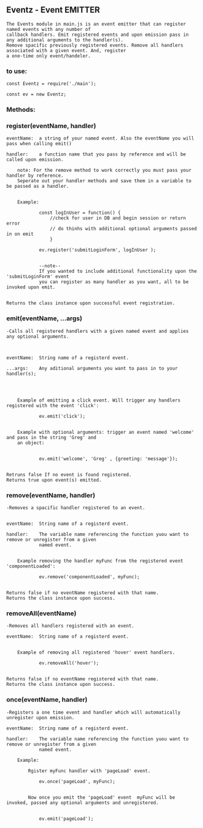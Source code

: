 ## Eventz - Event EMITTER

    The Events module in main.js is an event emitter that can register named events with any number of 
    callback handlers. Emit registered events and upon emission pass in any additional arguments to the handler(s). 
    Remove spacific previously registered events. Remove all handlers associated with a given event. And, register 
    a one-time only event/handeler.



### to use:             

    const Eventz = require('./main');

    const ev = new Eventz;





### Methods:


### register(eventName, handler)


    eventName:  a string of your named event. Also the eventName you will pass when calling emit()
   
    handler:    a function name that you pass by reference and will be called upon emission.
   
        note: For the remove method to work correctly you must pass your handler by reference. 
        Seperate out your handler methods and save them in a variable to be passed as a handler.


        Example:  
            
                const logInUser = function() {
                    //check for user in DB and begin session or return error  
                    // do thinhs with additional optional arguments passed in on emit
                    }
                    
                ev.register('submitLoginForm', logInUser );


                --note-- 
                If you wanted to include additional functionality upon the 'submitLoginForm' event
                you can register as many handler as you want, all to be invoked upon emit.


    Returns the class instance upon successful event registration.




 ### emit(eventName, ...args) 
 
    -Calls all registered handlers with a given named event and applies any optional arguments.



    eventName:  String name of a registerd event.
                
    ...args:    Any aditional arguments you want to pass in to your handler(s);    
                



        Example of emitting a click event. Will trigger any handlers registered with the event 'click':

                ev.emit('click');


        Example with optional arguments: trigger an event named 'welcome' and pass in the string 'Greg' and 
        an object:


                ev.emit('welcome', 'Greg' , {greeting: 'message'});


    Retruns false If no event is found registered.
    Returns true upon event(s) emitted.





### remove(eventName, handler)

    -Removes a spacific handler registered to an event.


    eventName:  String name of a registerd event.

    handler:    The variable name referencing the function yuou want to remove or unregister from a given 
                named event.


        Example removing the handler myFunc from the registered event 'componentLoaded':

                ev.remove('componentLoaded', myFunc);


    Returns false if no eventName registered with that name.
    Returns the class instance upon success.




 
### removeAll(eventName)

    -Removes all handlers registered with an event.

    eventName:  String name of a registerd event.


        Example of removing all registered 'hover' event handlers.

                ev.removeAll('hover');


    Returns false if no eventName registered with that name.
    Returns the class instance upon success.




### once(eventName, handler)

    -Registers a one time event and handler which will automatically unregister upon emission.

    eventName:  String name of a registerd event.

    handler:    The variable name referencing the function yuou want to remove or unregister from a given 
                named event.

        Example: 

            Rgister myFunc handler with 'pageLoad' event.

                ev.once('pageLoad', myFunc);


            Now once you emit the 'pageLoad' event  myFunc will be invoked, passed any optional arguments and unregistered.


                ev.emit('pageLoad');




            
           



